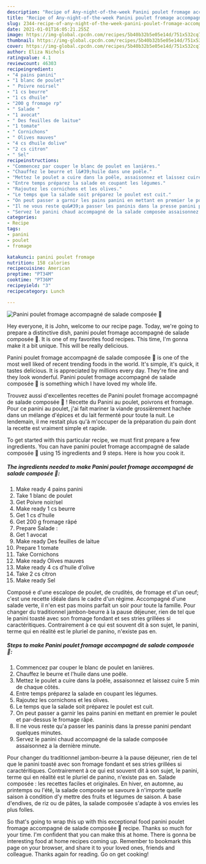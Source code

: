 ```yaml
---
description: "Recipe of Any-night-of-the-week Panini poulet fromage accompagné de salade composée 🍴"
title: "Recipe of Any-night-of-the-week Panini poulet fromage accompagné de salade composée 🍴"
slug: 2344-recipe-of-any-night-of-the-week-panini-poulet-fromage-accompagne-de-salade-composee
date: 2021-01-01T16:05:21.255Z
image: https://img-global.cpcdn.com/recipes/5b40b32b5e05e14d/751x532cq70/panini-poulet-fromage-accompagne-de-salade-composee-🍴-photo-principale-de-la-recette.jpg
thumbnail: https://img-global.cpcdn.com/recipes/5b40b32b5e05e14d/751x532cq70/panini-poulet-fromage-accompagne-de-salade-composee-🍴-photo-principale-de-la-recette.jpg
cover: https://img-global.cpcdn.com/recipes/5b40b32b5e05e14d/751x532cq70/panini-poulet-fromage-accompagne-de-salade-composee-🍴-photo-principale-de-la-recette.jpg
author: Eliza Nichols
ratingvalue: 4.1
reviewcount: 46303
recipeingredient:
- "4 pains panini"
- "1 blanc de poulet"
- " Poivre noirsel"
- "1 cs beurre"
- "1 cs dhuile"
- "200 g fromage rp"
- " Salade "
- "1 avocat"
- " Des feuilles de laitue"
- "1 tomate"
- " Cornichons"
- " Olives mauves"
- "4 cs dhuile dolive"
- "2 cs citron"
- " Sel"
recipeinstructions:
- "Commencez par couper le blanc de poulet en lanières."
- "Chauffez le beurre et l&#39;huile dans une poêle."
- "Mettez le poulet a cuire dans la poêle, assaisonnez et laissez cuire 5 min de chaque côtés."
- "Entre temps préparez la salade en coupant les légumes."
- "Rajoutez les cornichons et les olives."
- "Le temps que la salade soit préparez le poulet est cuit."
- "On peut passer a garnir les pains panini en mettant en premier le poulet et par-dessus le fromage râpé."
- "Il ne vous reste qu&#39;a passer les paninis dans la presse panini pendant quelques minutes."
- "Servez le panini chaud accompagné de la salade composée assaisonnez a la dernière minute."
categories:
- Recipe
tags:
- panini
- poulet
- fromage

katakunci: panini poulet fromage 
nutrition: 158 calories
recipecuisine: American
preptime: "PT34M"
cooktime: "PT36M"
recipeyield: "3"
recipecategory: Lunch

---
```



![Panini poulet fromage accompagné de salade composée 🍴](https://img-global.cpcdn.com/recipes/5b40b32b5e05e14d/751x532cq70/panini-poulet-fromage-accompagne-de-salade-composee-🍴-photo-principale-de-la-recette.jpg)

Hey everyone, it is John, welcome to our recipe page. Today, we're going to prepare a distinctive dish, panini poulet fromage accompagné de salade composée 🍴. It is one of my favorites food recipes. This time, I'm gonna make it a bit unique. This will be really delicious.

Panini poulet fromage accompagné de salade composée 🍴 is one of the most well liked of recent trending foods in the world. It's simple, it's quick, it tastes delicious. It is appreciated by millions every day. They're fine and they look wonderful. Panini poulet fromage accompagné de salade composée 🍴 is something which I have loved my whole life.

Trouvez aussi d&#39;excellentes recettes de Panini poulet fromage accompagné de salade composée 🍴 ! Recette du Panini au poulet, poivrons et fromage. Pour ce panini au poulet, j&#39;ai fait mariner la viande grossièrement hachée dans un mélange d&#39;épices et du lait fermenté pour toute la nuit. Le lendemain, il me restait plus qu&#39;à m&#39;occuper de la préparation du pain dont la recette est vraiment simple et rapide.


To get started with this particular recipe, we must first prepare a few ingredients. You can have panini poulet fromage accompagné de salade composée 🍴 using 15 ingredients and 9 steps. Here is how you cook it.

<!--inarticleads1-->

##### The ingredients needed to make Panini poulet fromage accompagné de salade composée 🍴:

1. Make ready 4 pains panini
1. Take 1 blanc de poulet
1. Get  Poivre noir/sel
1. Make ready 1 cs beurre
1. Get 1 cs d&#39;huile
1. Get 200 g fromage râpé
1. Prepare  Salade :
1. Get 1 avocat
1. Make ready  Des feuilles de laitue
1. Prepare 1 tomate
1. Take  Cornichons
1. Make ready  Olives mauves
1. Make ready 4 cs d&#39;huile d&#39;olive
1. Take 2 cs citron
1. Make ready  Sel


Composé e d&#39;une escalope de poulet, de crudités, de fromage et d&#39;un oeuf; c&#39;est une recette idéale dans le cadre d&#39;un régime. Accompagné d&#39;une salade verte, il n&#39;en est pas moins parfait un soir pour toute la famille. Pour changer du traditionnel jambon-beurre à la pause déjeuner, rien de tel que le panini toasté avec son fromage fondant et ses stries grillées si caractéritiques. Contrairement à ce qui est souvent dit à son sujet, le panini, terme qui en réalité est le pluriel de panino, n&#39;existe pas en. 

<!--inarticleads2-->

##### Steps to make Panini poulet fromage accompagné de salade composée 🍴:

1. Commencez par couper le blanc de poulet en lanières.
1. Chauffez le beurre et l&#39;huile dans une poêle.
1. Mettez le poulet a cuire dans la poêle, assaisonnez et laissez cuire 5 min de chaque côtés.
1. Entre temps préparez la salade en coupant les légumes.
1. Rajoutez les cornichons et les olives.
1. Le temps que la salade soit préparez le poulet est cuit.
1. On peut passer a garnir les pains panini en mettant en premier le poulet et par-dessus le fromage râpé.
1. Il ne vous reste qu&#39;a passer les paninis dans la presse panini pendant quelques minutes.
1. Servez le panini chaud accompagné de la salade composée assaisonnez a la dernière minute.


Pour changer du traditionnel jambon-beurre à la pause déjeuner, rien de tel que le panini toasté avec son fromage fondant et ses stries grillées si caractéritiques. Contrairement à ce qui est souvent dit à son sujet, le panini, terme qui en réalité est le pluriel de panino, n&#39;existe pas en. Salade composée : les recettes faciles et originales. En hiver, en automne, au printemps ou l&#39;été, la salade composée se savoure à n&#39;importe quelle saison à condition d&#39;y mettre des fruits et légumes de saison. A base d&#39;endives, de riz ou de pâtes, la salade composée s&#39;adapte à vos envies les plus folles. 

So that's going to wrap this up with this exceptional food panini poulet fromage accompagné de salade composée 🍴 recipe. Thanks so much for your time. I'm confident that you can make this at home. There is gonna be interesting food at home recipes coming up. Remember to bookmark this page on your browser, and share it to your loved ones, friends and colleague. Thanks again for reading. Go on get cooking!
